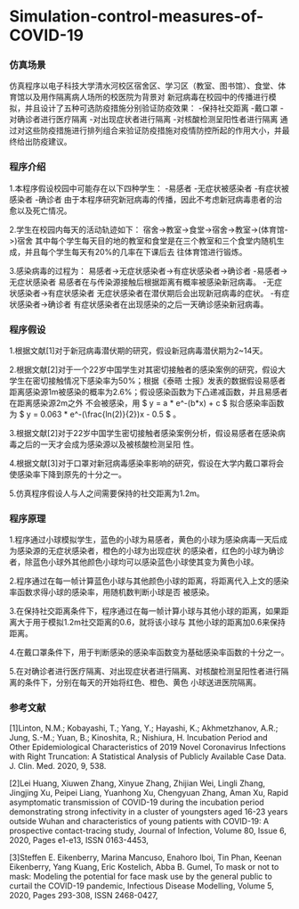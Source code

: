 # Simulation-control-measures-of-COVID-19

### 仿真场景
仿真程序以电子科技大学清水河校区宿舍区、学习区（教室、图书馆）、食堂、体育馆以及用作隔离病人场所的校医院为背景对
新冠病毒在校园中的传播进行模拟，并且设计了五种可选防疫措施分别验证防疫效果：
	-保持社交距离
	-戴口罩
	-对确诊者进行医疗隔离
	-对出现症状者进行隔离
	-对核酸检测呈阳性者进行隔离
通过对这些防疫措施进行排列组合来验证防疫措施对疫情防控所起的作用大小，并最终给出防疫建议。

### 程序介绍
1.本程序假设校园中可能存在以下四种学生：
	-易感者
	-无症状被感染者
	-有症状被感染者
	-确诊者
        由于本程序研究新冠病毒的传播，因此不考虑新冠病毒患者的治愈以及死亡情况。

2.学生在校园内每天的活动轨迹如下：
	宿舍->教室->食堂->宿舍->教室->(体育馆->)宿舍
	其中每个学生每天目的地的教室和食堂是在三个教室和三个食堂内随机生成，并且每个学生每天有20%的几率在下课后去
	往体育馆进行锻炼。

3.感染病毒的过程为：
	易感者->无症状感染者->有症状感染者->确诊者
    	-易感者->无症状感染者
	    易感者在与传染源接触后根据距离有概率被感染新冠病毒。
    	-无症状感染者->有症状感染者
	    无症状感染者在潜伏期后会出现新冠病毒的症状。
    	-有症状感染者->确诊者
	    有症状感染者在出现感染的之后一天确诊感染新冠病毒。

### 程序假设
1.根据文献[1]对于新冠病毒潜伏期的研究，假设新冠病毒潜伏期为2~14天。

2.根据文献[2]对于一个22岁中国学生对其密切接触者的感染案例的研究，假设大学生在密切接触情况下感染率为50%；根据《泰晤
士报》发表的数据假设易感者距离感染源1m被感染的概率为2.6%；假设感染函数为下凸递减函数，并且易感者在距离感染源2m之外
不会被感染，用 $ y = a * e^-(b*x) + c $ 拟合感染率函数为 $ y = 0.063 * e^-(\frac{ln(2)}{2})x - 0.5 $ 。

3.根据文献[2]对于22岁中国学生密切接触者感染案例分析，假设易感者在感染病毒之后的一天才会成为感染源以及被核酸检测呈阳
性。
 
4.根据文献[3]对于口罩对新冠病毒感染率影响的研究，假设在大学内戴口罩将会使感染率下降到原先的十分之一。

5.仿真程序假设人与人之间需要保持的社交距离为1.2m。

### 程序原理
1.程序通过小球模拟学生，蓝色的小球为易感者，黄色的小球为感染病毒一天后成为感染源的无症状感染者，橙色的小球为出现症状
的感染者，红色的小球为确诊者，除蓝色小球外其他颜色小球均可以感染蓝色小球使其变为黄色小球。
    
2.程序通过在每一帧计算蓝色小球与其他颜色小球的距离，将距离代入上文的感染率函数求得小球的感染率，用随机数判断小球是否
被感染。

3.在保持社交距离条件下，程序通过在每一帧计算小球与其他小球的距离，如果距离大于用于模拟1.2m社交距离的0.6，就将该小球与
其他小球的距离加0.6来保持距离。

4.在戴口罩条件下，用于判断感染的感染率函数变为基础感染率函数的十分之一。

5.在对确诊者进行医疗隔离、对出现症状者进行隔离、对核酸检测呈阳性者进行隔离的条件下，分别在每天的开始将红色、橙色、黄色
小球送进医院隔离。

### 参考文献
[1]Linton, N.M.; Kobayashi, T.; Yang, Y.; Hayashi, K.; Akhmetzhanov, A.R.; Jung, S.-M.; Yuan, B.; Kinoshita, R.; 
Nishiura, H. Incubation Period and Other Epidemiological Characteristics of 2019 Novel Coronavirus Infections 
with Right Truncation: A Statistical Analysis of Publicly Available Case Data. J. Clin. Med. 2020, 9, 538.

[2]Lei Huang, Xiuwen Zhang, Xinyue Zhang, Zhijian Wei, Lingli Zhang, Jingjing Xu, Peipei Liang, Yuanhong Xu, 
Chengyuan Zhang, Aman Xu, Rapid asymptomatic transmission of COVID-19 during the incubation period 
demonstrating strong infectivity in a cluster of youngsters aged 16-23 years outside Wuhan and characteristics 
of young patients with COVID-19: A prospective contact-tracing study, Journal of Infection, Volume 80, Issue 6, 
2020, Pages e1-e13, ISSN 0163-4453,

[3]Steffen E. Eikenberry, Marina Mancuso, Enahoro Iboi, Tin Phan, Keenan Eikenberry, Yang Kuang, Eric Kostelich,
 Abba B. Gumel, To mask or not to mask: Modeling the potential for face mask use by the general public to curtail
 the COVID-19 pandemic, Infectious Disease Modelling, Volume 5, 2020, Pages 293-308, ISSN 2468-0427,
